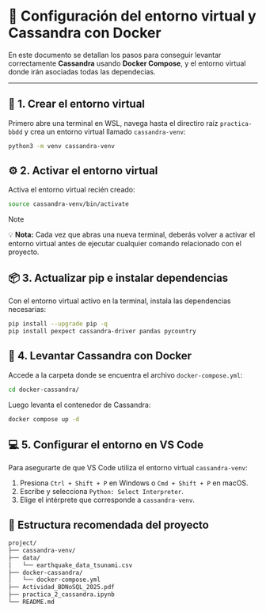 # 🐍 Configuración del entorno virtual y Cassandra con Docker

En este documento se detallan los pasos para conseguir levantar correctamente
**Cassandra** usando **Docker Compose**, y el entorno virtual donde irán asociadas
todas las dependecias.

---

## 🚀 1. Crear el entorno virtual

Primero abre una terminal en WSL, navega hasta el directiro raíz `practica-bbdd` y crea un entorno virtual llamado `cassandra-venv`:

```bash
python3 -m venv cassandra-venv
```

## ⚙️ 2. Activar el entorno virtual

Activa el entorno virtual recién creado:

```bash
source cassandra-venv/bin/activate
```

> [!NOTE]  
> 💡 **Nota:** Cada vez que abras una nueva terminal, deberás volver a activar el entorno virtual antes de ejecutar cualquier comando relacionado con el proyecto.

## 📦 3. Actualizar pip e instalar dependencias

Con el entorno virtual activo en la terminal, instala las dependencias necesarias:

```bash
pip install --upgrade pip -q
pip install pexpect cassandra-driver pandas pycountry
```

## 🐳 4. Levantar Cassandra con Docker

Accede a la carpeta donde se encuentra el archivo `docker-compose.yml`:

```bash
cd docker-cassandra/
```

Luego levanta el contenedor de Cassandra:

```bash
docker compose up -d
```

## 💻 5. Configurar el entorno en VS Code

Para asegurarte de que VS Code utiliza el entorno virtual `cassandra-venv`:
1. Presiona `Ctrl + Shift + P` en Windows o `Cmd + Shift + P` en macOS.
2. Escribe y selecciona `Python: Select Interpreter`.
3. Elige el intérprete que corresponde a `cassandra-venv`.


## 🧱 Estructura recomendada del proyecto

```bash
project/
├── cassandra-venv/
├── data/
│   └── earthquake_data_tsunami.csv
├── docker-cassandra/
│   └── docker-compose.yml
├── Actividad_BDNoSQL_2025.pdf
├── practica_2_cassandra.ipynb
└── README.md
```
